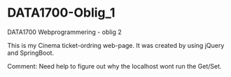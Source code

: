 # DATA1700-Oblig_1
DATA1700 Webprogrammering - oblig 2 

This is my Cinema ticket-ordring web-page. It was created by using jQuery and SpringBoot. 

Comment: Need help to figure out why the localhost wont run the Get/Set. 